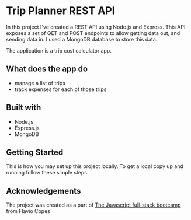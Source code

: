 # Trip Planner REST API

In this project I've created a REST API using Node.js and Express.
This API exposes a set of GET and POST endpoints to allow getting data out, and sending data in.
I used a MongoDB database to store this data.

The application is a trip cost calculator app.

## What does the app do

- manage a list of trips
- track expenses for each of those trips

## Built with

- Node.js
- Express.js
- MongoDB

## Getting Started

This is how you may set up this project locally. To get a local copy up and running follow these simple steps.

## Acknowledgements

The project was created as a part of [The Javascript full-stack bootcamp](https://thejsbootcamp.com/) from Flavio Copes
